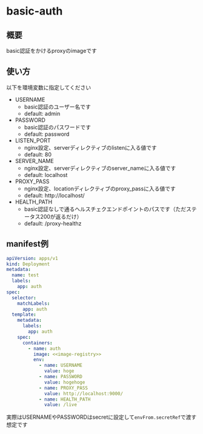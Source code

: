 # basic-auth

## 概要
basic認証をかけるproxyのimageです

## 使い方
以下を環境変数に指定してください
- USERNAME
    - basic認証のユーザー名です
    - default: admin
- PASSWORD
    - basic認証のパスワードです
    - default: password
- LISTEN_PORT
    - nginx設定、serverディレクティブのlistenに入る値です
    - default: 80
- SERVER_NAME
    - nginx設定、serverディレクティブのserver_nameに入る値です
    - default: localhost
- PROXY_PASS
    - nginx設定、locationディレクティブのproxy_passに入る値です
    - default: http://localhost/
- HEALTH_PATH
    - basic認証なしで通るヘルスチェクエンドポイントのパスです（ただステータス200が返るだけ）
    - default: /proxy-healthz

## manifest例

```yaml
apiVersion: apps/v1
kind: Deployment
metadata:
  name: test
  labels:
    app: auth
spec:
  selector:
    matchLabels:
      app: auth
  template:
    metadata:
      labels:
        app: auth
    spec:
      containers:
        - name: auth
          image: <<image-registry>>
          env:
            - name: USERNAME
              value: hoge
            - name: PASSWORD
              value: hogehoge
            - name: PROXY_PASS
              value: http://localhost:9000/
            - name: HEALTH_PATH
              value: /live
```

実際はUSERNAMEやPASSWORDはsecretに設定して`envFrom.secretRef`で渡す想定です
